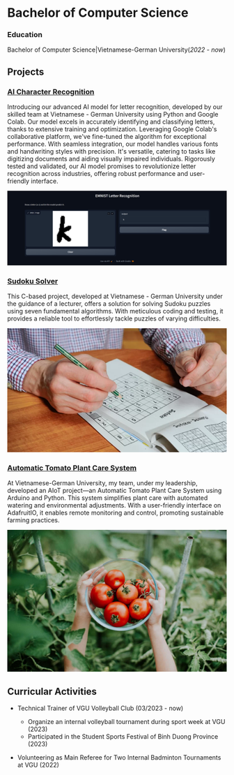 # Bachelor of Computer Science 
### Education
Bachelor of Computer Science|Vietnamese-German University(_2022 - now_)

## Projects
### [AI Character Recognition](https://github.com/MannoKat/Introduction-to-Computer-Science-Project)
Introducing our advanced AI model for letter recognition, developed by our skilled team at Vietnamese - German University using Python and Google Colab. Our model excels in accurately identifying and classifying letters, thanks to extensive training and optimization. Leveraging Google Colab's collaborative platform, we've fine-tuned the algorithm for exceptional performance. With seamless integration, our model handles various fonts and handwriting styles with precision. It's versatile, catering to tasks like digitizing documents and aiding visually impaired individuals. Rigorously tested and validated, our AI model promises to revolutionize letter recognition across industries, offering robust performance and user-friendly interface.

![Letters Recognition](/assets/images/AI_Project.png)

### [Sudoku Solver](https://github.com/MannoKat/Sudoku-Solver)

This C-based project, developed at Vietnamese - German University under the guidance of a lecturer, offers a solution for solving Sudoku puzzles using seven fundamental algorithms. With meticulous coding and testing, it provides a reliable tool to effortlessly tackle puzzles of varying difficulties.

![Sudoku Solver](/assets/images/Sudoku.png)

### [Automatic Tomato Plant Care System](https://github.com/MannoKat/AIoT-Project)

At Vietnamese-German University, my team, under my leadership, developed an AIoT project—an Automatic Tomato Plant Care System using Arduino and Python. This system simplifies plant care with automated watering and environmental adjustments. With a user-friendly interface on AdafruitIO, it enables remote monitoring and control, promoting sustainable farming practices.

![Tomato Plant Care](/assets/images/Tomato.png)

## Curricular Activities
- Technical Trainer of VGU Volleyball Club (03/2023 - now)
    - Organize an internal volleyball tournament during sport week at VGU (2023)
    - Participated in the Student Sports Festival of Binh Duong Province (2023)

- Volunteering as Main Referee for Two Internal Badminton Tournaments at VGU (2022)
